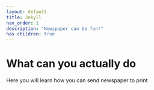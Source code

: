 ```yaml
---
layout: default
title: Jekyll
nav_order: 1
description: "Newspaper can be fun!"
has children: true
---
```


# What can you actually do  
Here you will learn how you can send newspaper to print